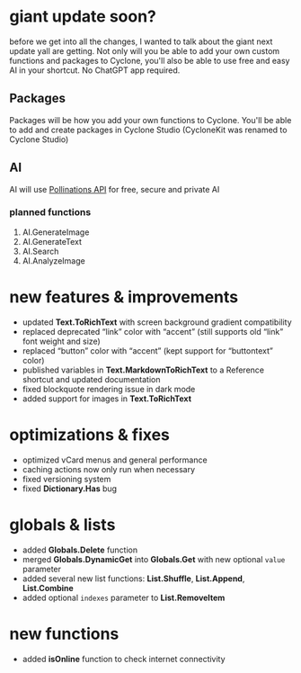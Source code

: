 # giant update soon?
before we get into all the changes, I wanted to talk about the giant next update yall are getting. Not only will you be able to add your own custom functions and packages to Cyclone, you'll also be able to use free and easy AI in your shortcut. No ChatGPT app required.

## Packages
Packages will be how you add your own functions to Cyclone. You'll be able to add and create packages in Cyclone Studio (CycloneKit was renamed to Cyclone Studio)
## AI
AI will use [Pollinations API](https://pollinations.ai) for free, secure and private AI
### planned functions
1. AI.GenerateImage
2. AI.GenerateText
3. AI.Search
4. AI.AnalyzeImage

# new features & improvements

- updated **Text.ToRichText** with screen background gradient compatibility  
- replaced deprecated “link” color with “accent” (still supports old “link” font weight and size)  
- replaced “button” color with “accent” (kept support for “buttontext” color)  
- published variables in **Text.MarkdownToRichText** to a Reference shortcut and updated documentation  
- fixed blockquote rendering issue in dark mode  
- added support for images in **Text.ToRichText**  

# optimizations & fixes

- optimized vCard menus and general performance  
- caching actions now only run when necessary  
- fixed versioning system  
- fixed **Dictionary.Has** bug  

# globals & lists

- added **Globals.Delete** function  
- merged **Globals.DynamicGet** into **Globals.Get** with new optional `value` parameter  
- added several new list functions: **List.Shuffle**, **List.Append**, **List.Combine**  
- added optional `indexes` parameter to **List.RemoveItem**  

# new functions

- added **isOnline** function to check internet connectivity  

